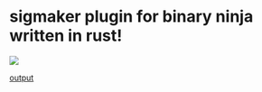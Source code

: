 # sigmaker plugin for binary ninja written in rust!
<img src="https://user-images.githubusercontent.com/59620169/173775264-aa194fc8-b64b-4455-bd78-e3397dcc7e02.gif"/>

[output](https://user-images.githubusercontent.com/59620169/173775264-aa194fc8-b64b-4455-bd78-e3397dcc7e02.gif)
